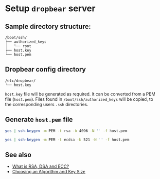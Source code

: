 # Setup ``dropbear`` server

## Sample directory structure:

```
/boot/ssh/
├── authorized_keys
│   └── root
├── host.key
└── host.pem
```

## Dropbear config directory

```
/etc/dropbear/
└── host.key
```

``host.key`` file will be generated as required.
It can be converted from a PEM file (``host.pem``).
Files found in ``/boot/ssh/authorized_keys`` will be copied,
to the corresponding users ``.ssh`` directories.

## Generate ``host.pem`` file

```sh
yes | ssh-keygen -m PEM -t rsa -b 4096 -N '' -f host.pem
```

```sh
yes | ssh-keygen -m PEM -t ecdsa -b 521 -N '' -f host.pem
```

## See also

* [What is RSA, DSA and ECC?][what-is-rsa-dsa-ecc]
* [Choosing an Algorithm and Key Size][choosing-an-algorithm-and-key-size]

<!-- hyperlinks -->

[what-is-rsa-dsa-ecc]: https://www.ssl247.com/kb/ssl-certificates/generalinformation/what-is-rsa-dsa-ecc
[choosing-an-algorithm-and-key-size]: https://www.ssh.com/ssh/keygen#choosing-an-algorithm-and-key-size
